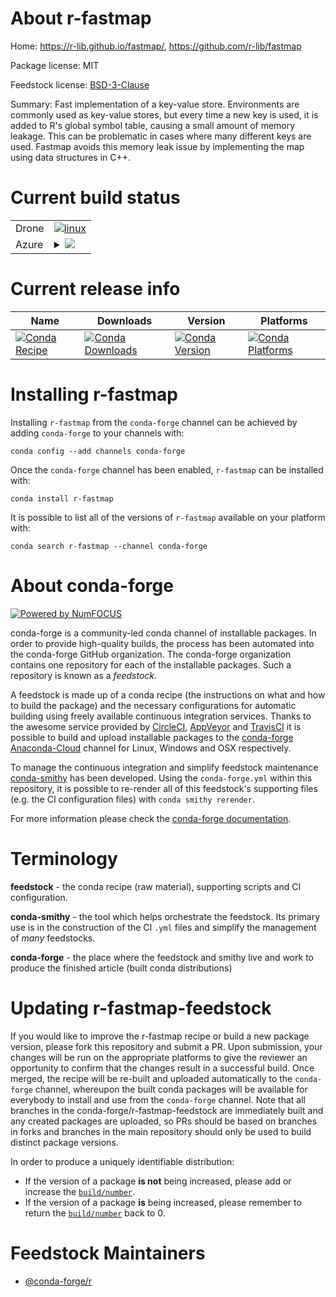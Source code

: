 About r-fastmap
===============

Home: https://r-lib.github.io/fastmap/, https://github.com/r-lib/fastmap

Package license: MIT

Feedstock license: [BSD-3-Clause](https://github.com/conda-forge/r-fastmap-feedstock/blob/master/LICENSE.txt)

Summary: Fast implementation of a key-value store. Environments are commonly used as key-value stores, but every time a new key is used, it is added to R's global symbol table, causing a small amount of memory leakage. This can be problematic in cases where many different keys are used. Fastmap avoids this memory leak issue by implementing the map using data structures in C++.

Current build status
====================


<table><tr>
    <td>Drone</td>
    <td>
      <a href="https://cloud.drone.io/conda-forge/r-fastmap-feedstock">
        <img alt="linux" src="https://img.shields.io/drone/build/conda-forge/r-fastmap-feedstock/master.svg?label=Linux">
      </a>
    </td>
  </tr>
    
  <tr>
    <td>Azure</td>
    <td>
      <details>
        <summary>
          <a href="https://dev.azure.com/conda-forge/feedstock-builds/_build/latest?definitionId=8093&branchName=master">
            <img src="https://dev.azure.com/conda-forge/feedstock-builds/_apis/build/status/r-fastmap-feedstock?branchName=master">
          </a>
        </summary>
        <table>
          <thead><tr><th>Variant</th><th>Status</th></tr></thead>
          <tbody><tr>
              <td>linux_64_r_base3.6</td>
              <td>
                <a href="https://dev.azure.com/conda-forge/feedstock-builds/_build/latest?definitionId=8093&branchName=master">
                  <img src="https://dev.azure.com/conda-forge/feedstock-builds/_apis/build/status/r-fastmap-feedstock?branchName=master&jobName=linux&configuration=linux_64_r_base3.6" alt="variant">
                </a>
              </td>
            </tr><tr>
              <td>linux_64_r_base4.0</td>
              <td>
                <a href="https://dev.azure.com/conda-forge/feedstock-builds/_build/latest?definitionId=8093&branchName=master">
                  <img src="https://dev.azure.com/conda-forge/feedstock-builds/_apis/build/status/r-fastmap-feedstock?branchName=master&jobName=linux&configuration=linux_64_r_base4.0" alt="variant">
                </a>
              </td>
            </tr><tr>
              <td>linux_aarch64_r_base3.6</td>
              <td>
                <a href="https://dev.azure.com/conda-forge/feedstock-builds/_build/latest?definitionId=8093&branchName=master">
                  <img src="https://dev.azure.com/conda-forge/feedstock-builds/_apis/build/status/r-fastmap-feedstock?branchName=master&jobName=linux&configuration=linux_aarch64_r_base3.6" alt="variant">
                </a>
              </td>
            </tr><tr>
              <td>linux_aarch64_r_base4.0</td>
              <td>
                <a href="https://dev.azure.com/conda-forge/feedstock-builds/_build/latest?definitionId=8093&branchName=master">
                  <img src="https://dev.azure.com/conda-forge/feedstock-builds/_apis/build/status/r-fastmap-feedstock?branchName=master&jobName=linux&configuration=linux_aarch64_r_base4.0" alt="variant">
                </a>
              </td>
            </tr><tr>
              <td>linux_ppc64le_r_base3.6</td>
              <td>
                <a href="https://dev.azure.com/conda-forge/feedstock-builds/_build/latest?definitionId=8093&branchName=master">
                  <img src="https://dev.azure.com/conda-forge/feedstock-builds/_apis/build/status/r-fastmap-feedstock?branchName=master&jobName=linux&configuration=linux_ppc64le_r_base3.6" alt="variant">
                </a>
              </td>
            </tr><tr>
              <td>linux_ppc64le_r_base4.0</td>
              <td>
                <a href="https://dev.azure.com/conda-forge/feedstock-builds/_build/latest?definitionId=8093&branchName=master">
                  <img src="https://dev.azure.com/conda-forge/feedstock-builds/_apis/build/status/r-fastmap-feedstock?branchName=master&jobName=linux&configuration=linux_ppc64le_r_base4.0" alt="variant">
                </a>
              </td>
            </tr><tr>
              <td>osx_64_r_base3.6</td>
              <td>
                <a href="https://dev.azure.com/conda-forge/feedstock-builds/_build/latest?definitionId=8093&branchName=master">
                  <img src="https://dev.azure.com/conda-forge/feedstock-builds/_apis/build/status/r-fastmap-feedstock?branchName=master&jobName=osx&configuration=osx_64_r_base3.6" alt="variant">
                </a>
              </td>
            </tr><tr>
              <td>osx_64_r_base4.0</td>
              <td>
                <a href="https://dev.azure.com/conda-forge/feedstock-builds/_build/latest?definitionId=8093&branchName=master">
                  <img src="https://dev.azure.com/conda-forge/feedstock-builds/_apis/build/status/r-fastmap-feedstock?branchName=master&jobName=osx&configuration=osx_64_r_base4.0" alt="variant">
                </a>
              </td>
            </tr><tr>
              <td>win_64_r_base3.6</td>
              <td>
                <a href="https://dev.azure.com/conda-forge/feedstock-builds/_build/latest?definitionId=8093&branchName=master">
                  <img src="https://dev.azure.com/conda-forge/feedstock-builds/_apis/build/status/r-fastmap-feedstock?branchName=master&jobName=win&configuration=win_64_r_base3.6" alt="variant">
                </a>
              </td>
            </tr><tr>
              <td>win_64_r_base4.0</td>
              <td>
                <a href="https://dev.azure.com/conda-forge/feedstock-builds/_build/latest?definitionId=8093&branchName=master">
                  <img src="https://dev.azure.com/conda-forge/feedstock-builds/_apis/build/status/r-fastmap-feedstock?branchName=master&jobName=win&configuration=win_64_r_base4.0" alt="variant">
                </a>
              </td>
            </tr>
          </tbody>
        </table>
      </details>
    </td>
  </tr>
</table>

Current release info
====================

| Name | Downloads | Version | Platforms |
| --- | --- | --- | --- |
| [![Conda Recipe](https://img.shields.io/badge/recipe-r--fastmap-green.svg)](https://anaconda.org/conda-forge/r-fastmap) | [![Conda Downloads](https://img.shields.io/conda/dn/conda-forge/r-fastmap.svg)](https://anaconda.org/conda-forge/r-fastmap) | [![Conda Version](https://img.shields.io/conda/vn/conda-forge/r-fastmap.svg)](https://anaconda.org/conda-forge/r-fastmap) | [![Conda Platforms](https://img.shields.io/conda/pn/conda-forge/r-fastmap.svg)](https://anaconda.org/conda-forge/r-fastmap) |

Installing r-fastmap
====================

Installing `r-fastmap` from the `conda-forge` channel can be achieved by adding `conda-forge` to your channels with:

```
conda config --add channels conda-forge
```

Once the `conda-forge` channel has been enabled, `r-fastmap` can be installed with:

```
conda install r-fastmap
```

It is possible to list all of the versions of `r-fastmap` available on your platform with:

```
conda search r-fastmap --channel conda-forge
```


About conda-forge
=================

[![Powered by NumFOCUS](https://img.shields.io/badge/powered%20by-NumFOCUS-orange.svg?style=flat&colorA=E1523D&colorB=007D8A)](http://numfocus.org)

conda-forge is a community-led conda channel of installable packages.
In order to provide high-quality builds, the process has been automated into the
conda-forge GitHub organization. The conda-forge organization contains one repository
for each of the installable packages. Such a repository is known as a *feedstock*.

A feedstock is made up of a conda recipe (the instructions on what and how to build
the package) and the necessary configurations for automatic building using freely
available continuous integration services. Thanks to the awesome service provided by
[CircleCI](https://circleci.com/), [AppVeyor](https://www.appveyor.com/)
and [TravisCI](https://travis-ci.com/) it is possible to build and upload installable
packages to the [conda-forge](https://anaconda.org/conda-forge)
[Anaconda-Cloud](https://anaconda.org/) channel for Linux, Windows and OSX respectively.

To manage the continuous integration and simplify feedstock maintenance
[conda-smithy](https://github.com/conda-forge/conda-smithy) has been developed.
Using the ``conda-forge.yml`` within this repository, it is possible to re-render all of
this feedstock's supporting files (e.g. the CI configuration files) with ``conda smithy rerender``.

For more information please check the [conda-forge documentation](https://conda-forge.org/docs/).

Terminology
===========

**feedstock** - the conda recipe (raw material), supporting scripts and CI configuration.

**conda-smithy** - the tool which helps orchestrate the feedstock.
                   Its primary use is in the construction of the CI ``.yml`` files
                   and simplify the management of *many* feedstocks.

**conda-forge** - the place where the feedstock and smithy live and work to
                  produce the finished article (built conda distributions)


Updating r-fastmap-feedstock
============================

If you would like to improve the r-fastmap recipe or build a new
package version, please fork this repository and submit a PR. Upon submission,
your changes will be run on the appropriate platforms to give the reviewer an
opportunity to confirm that the changes result in a successful build. Once
merged, the recipe will be re-built and uploaded automatically to the
`conda-forge` channel, whereupon the built conda packages will be available for
everybody to install and use from the `conda-forge` channel.
Note that all branches in the conda-forge/r-fastmap-feedstock are
immediately built and any created packages are uploaded, so PRs should be based
on branches in forks and branches in the main repository should only be used to
build distinct package versions.

In order to produce a uniquely identifiable distribution:
 * If the version of a package **is not** being increased, please add or increase
   the [``build/number``](https://conda.io/docs/user-guide/tasks/build-packages/define-metadata.html#build-number-and-string).
 * If the version of a package **is** being increased, please remember to return
   the [``build/number``](https://conda.io/docs/user-guide/tasks/build-packages/define-metadata.html#build-number-and-string)
   back to 0.

Feedstock Maintainers
=====================

* [@conda-forge/r](https://github.com/conda-forge/r/)

